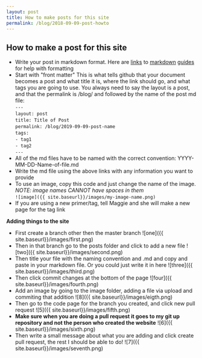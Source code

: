 ```yaml
---
layout: post
title: How to make posts for this site
permalink: /blog/2018-09-09-post-howto
---
```


## How to make a post for this site

- Write your post in markdown format. Here are [links](https://guides.github.com/features/mastering-markdown/) to [markdown](https://github.com/adam-p/markdown-here/wiki/Markdown-Cheatsheet) [guides](https://www.markdowntutorial.com/) for help with formatting
- Start with "front matter" This is what tells github that your document becomes a post and what title it is, where the link should go, and what tags you are going to use. You always need to say the layout is a post, and that the permalink is /blog/ and followed by the name of the post md file:  
` ---  `   
`layout: post`  
`title: Title of Post`  
`permalink: /blog/2019-09-09-post-name`  
`tags:`   
`- tag1`  
`- tag2`  
`--- `
- All of the md files have to be named with the correct convention: YYYY-MM-DD-Name-of-file.md
- Write the md file using the above links with any information you want to provide
- To use an image, copy this code and just change the name of the image. _NOTE: image names CANNOT have spaces in them_  
`![image]({{ site.baseurl}}/images/my-image-name.png)`
- If you are using a new primer/tag, tell Maggie and she will make a new page for the tag link

**Adding things to the site**

- First create a branch other then the master branch
![one]({{ site.baseurl}}/images/first.png)
- Then in that branch go to the posts folder and click to add a new file
![two]({{ site.baseurl}}/images/second.png)
- Then title your file with the naming convention and .md and copy and paste in your markdown file. Or you could just write it in here
![three]({{ site.baseurl}}/images/third.png)
- Then click commit changes at the bottom of the page
![four]({{ site.baseurl}}/images/fourth.png)
- Add an image by going to the image folder, adding a file via upload and commiting that addition
![8]({{ site.baseurl}}/images/eigth.png)
- Then go to the code page for the branch you created, and click new pull request
![5]({{ site.baseurl}}/images/fifth.png)
- **Make sure when you are doing a pull request it goes to my git up repository and not the person who created the website**
![6]({{ site.baseurl}}/images/sixth.png)
- Then write a small message about what you are adding and click create pull request, the rest I should be able to do!
![7]({{ site.baseurl}}/images/seventh.png)
